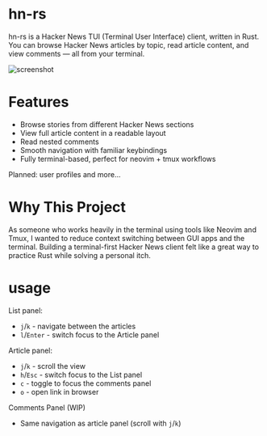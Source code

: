 # hn-rs

hn-rs is a Hacker News TUI (Terminal User Interface) client, written in Rust.
You can browse Hacker News articles by topic, read article content, and view comments — all from your terminal.

![screenshot](./assets/hn-rs.gif)

# Features
- Browse stories from different Hacker News sections
- View full article content in a readable layout
- Read nested comments
- Smooth navigation with familiar keybindings
- Fully terminal-based, perfect for neovim + tmux workflows

Planned: user profiles and more...

# Why This Project

As someone who works heavily in the terminal using tools like Neovim and Tmux, I wanted to reduce context switching between GUI apps and the terminal.
Building a terminal-first Hacker News client felt like a great way to practice Rust while solving a personal itch.

# usage

List panel:  
- `j`/`k` - navigate between the articles  
- `l`/`Enter` - switch focus to the Article panel 

Article panel:  
- `j`/`k` - scroll the view  
- `h`/`Esc` - switch focus to the List panel  
- `c` - toggle to focus the comments panel  
- `o` - open link in browser

Comments Panel (WIP)
- Same navigation as article panel (scroll with `j`/`k`)